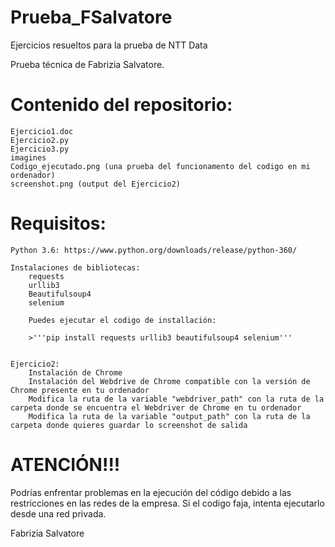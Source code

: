 # Prueba_FSalvatore
Ejercicios resueltos para la prueba de NTT Data

Prueba técnica de Fabrizia Salvatore.

# Contenido del repositorio:
	Ejercicio1.doc
	Ejercicio2.py
	Ejercicio3.py
	imagines
	Codigo_ejecutado.png (una prueba del funcionamento del codigo en mi ordenador)
	screenshot.png (output del Ejercicio2)

# Requisitos:
	Python 3.6: https://www.python.org/downloads/release/python-360/

	Instalaciones de bibliotecas:
		requests
		urllib3
		Beautifulsoup4 
		selenium
		
		Puedes ejecutar el codigo de installación: 
		
  		>'''pip install requests urllib3 beautifulsoup4 selenium'''


	Ejercicio2: 
		Instalación de Chrome
		Instalación del Webdrive de Chrome compatible con la versión de Chrome presente en tu ordenador 
		Modifica la ruta de la variable "webdriver_path" con la ruta de la carpeta donde se encuentra el Webdriver de Chrome en tu ordenador
		Modifica la ruta de la variable "output_path" con la ruta de la carpeta donde quieres guardar lo screenshot de salida

# ATENCIÓN!!!
Podrías enfrentar problemas en la ejecución del código debido a las restricciones en las redes de la empresa. Si el codigo faja, 
intenta ejecutarlo desde una red privada. 

Fabrizia Salvatore
